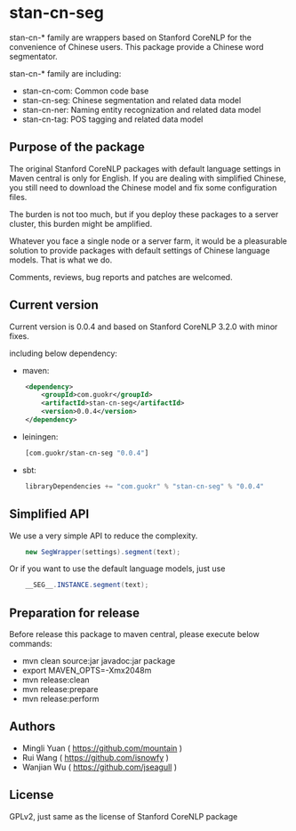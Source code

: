 stan-cn-seg
============

stan-cn-* family are wrappers based on Stanford CoreNLP for the convenience of
Chinese users. This package provide a Chinese word segmentator.

stan-cn-* family are including:

* stan-cn-com: Common code base
* stan-cn-seg: Chinese segmentation and related data model
* stan-cn-ner: Naming entity recognization and related data model
* stan-cn-tag: POS tagging and related data model

Purpose of the package
-----------------------

The original Stanford CoreNLP packages with default language settings in Maven
central is only for English. If you are dealing with simplified Chinese, you
still need to download the Chinese model and fix some configuration files.

The burden is not too much, but if you deploy these packages to a server
cluster, this burden might be amplified.

Whatever you face a single node or a server farm, it would be a pleasurable
solution to provide packages with default settings of Chinese language
models. That is what we do.

Comments, reviews, bug reports and patches are welcomed.

Current version
----------------

Current version is 0.0.4 and based on Stanford CoreNLP 3.2.0 with minor fixes.

including below dependency:

* maven:
```xml
    <dependency>
        <groupId>com.guokr</groupId>
        <artifactId>stan-cn-seg</artifactId>
        <version>0.0.4</version>
    </dependency>
```
* leiningen:
```clojure
    [com.guokr/stan-cn-seg "0.0.4"]
```
* sbt:
```scala
    libraryDependencies += "com.guokr" % "stan-cn-seg" % "0.0.4"
```

Simplified API
---------------

We use a very simple API to reduce the complexity.

```java
    new SegWrapper(settings).segment(text);
```

Or if you want to use the default language models, just use

```java
    __SEG__.INSTANCE.segment(text);
```

Preparation for release
------------------------

Before release this package to maven central, please execute below commands:

* mvn clean source:jar javadoc:jar package
* export MAVEN_OPTS=-Xmx2048m
* mvn release:clean
* mvn release:prepare
* mvn release:perform

Authors
--------

* Mingli Yuan ( https://github.com/mountain )
* Rui Wang ( https://github.com/isnowfy )
* Wanjian Wu ( https://github.com/jseagull )

License
--------

GPLv2, just same as the license of Stanford CoreNLP package

